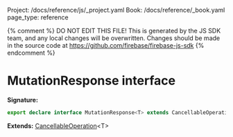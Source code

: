Project: /docs/reference/js/_project.yaml
Book: /docs/reference/_book.yaml
page_type: reference

{% comment %}
DO NOT EDIT THIS FILE!
This is generated by the JS SDK team, and any local changes will be
overwritten. Changes should be made in the source code at
https://github.com/firebase/firebase-js-sdk
{% endcomment %}

# MutationResponse interface
<b>Signature:</b>

```typescript
export declare interface MutationResponse<T> extends CancellableOperation<T> 
```
<b>Extends:</b> [CancellableOperation](./data-connect.cancellableoperation.md#cancellableoperation_interface)<!-- -->&lt;T&gt;

